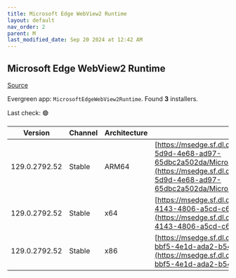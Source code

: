 ```yaml
---
title: Microsoft Edge WebView2 Runtime
layout: default
nav_order: 2
parent: M
last_modified_date: Sep 20 2024 at 12:42 AM
---
```


## Microsoft Edge WebView2 Runtime

[Source](https://developer.microsoft.com/en-us/microsoft-edge/webview2/)

Evergreen app: `MicrosoftEdgeWebView2Runtime`. Found **3** installers.

Last check: 🟢

| Version       | Channel | Architecture | URI                                                                                                                                                                                                                                                                                                                            |
| ------------- | ------- | ------------ | ------------------------------------------------------------------------------------------------------------------------------------------------------------------------------------------------------------------------------------------------------------------------------------------------------------------------------ |
| 129.0.2792.52 | Stable  | ARM64        | [https://msedge.sf.dl.delivery.mp.microsoft.com/filestreamingservice/files/59e1c47b-5d9d-4e68-ad97-65dbc2a502da/MicrosoftEdgeWebView2RuntimeInstallerARM64.exe](https://msedge.sf.dl.delivery.mp.microsoft.com/filestreamingservice/files/59e1c47b-5d9d-4e68-ad97-65dbc2a502da/MicrosoftEdgeWebView2RuntimeInstallerARM64.exe) |
| 129.0.2792.52 | Stable  | x64          | [https://msedge.sf.dl.delivery.mp.microsoft.com/filestreamingservice/files/22845a8e-4143-4806-a5cd-c6908efc8dce/MicrosoftEdgeWebView2RuntimeInstallerX64.exe](https://msedge.sf.dl.delivery.mp.microsoft.com/filestreamingservice/files/22845a8e-4143-4806-a5cd-c6908efc8dce/MicrosoftEdgeWebView2RuntimeInstallerX64.exe)     |
| 129.0.2792.52 | Stable  | x86          | [https://msedge.sf.dl.delivery.mp.microsoft.com/filestreamingservice/files/627758f5-bbf5-4e1d-ada2-b54ad81969ba/MicrosoftEdgeWebView2RuntimeInstallerX86.exe](https://msedge.sf.dl.delivery.mp.microsoft.com/filestreamingservice/files/627758f5-bbf5-4e1d-ada2-b54ad81969ba/MicrosoftEdgeWebView2RuntimeInstallerX86.exe)     |
